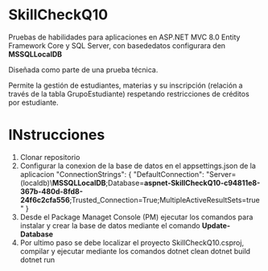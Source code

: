 # SkillCheckQ10
Pruebas de habilidades para aplicaciones en ASP.NET MVC 8.0 Entity Framework Core y SQL Server, con basededatos configurara den **MSSQLLocalDB**

Diseñada como parte de una prueba técnica. 

Permite la gestión de estudiantes, materias y su inscripción (relación a través de la tabla GrupoEstudiante) respetando restricciones de créditos por estudiante.

# INstrucciones 

1. Clonar repositorio
2. Configurar la conexion  de la base de datos en el appsettings.json de la aplicacion
  "ConnectionStrings": {
    "DefaultConnection": "Server=(localdb)\\**MSSQLLocalDB**;Database=**aspnet-SkillCheckQ10-c94811e8-367b-480d-8fd8-24f6c2cfa556**;Trusted_Connection=True;MultipleActiveResultSets=true"
  }
3. Desde el Package Managet Console (PM) ejecutar los comandos para instalar y crear la base de datos mediante el comando **Update-Database**
4. Por ultimo paso se debe localizar el proyecto SkillCheckQ10.csproj, compilar y ejecutar mediante los comandos
     dotnet clean
     dotnet build
     dotnet run
